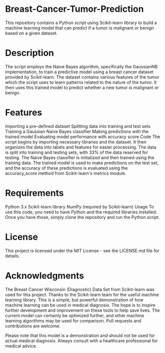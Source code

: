 # Breast-Cancer-Tumor-Prediction
This repository contains a Python script using Scikit-learn library to build a machine learning model that can predict if a tumor is malignant or benign based on a given dataset.

# Description
The script employs the Naive Bayes algorithm, specifically the GaussianNB implementation, to train a predictive model using a breast cancer dataset provided by Scikit-learn. The dataset contains various features of the tumor which the script uses to learn patterns related to the nature of the tumor. It then uses this trained model to predict whether a new tumor is malignant or benign.

# Features
Importing a pre-defined dataset
Splitting data into training and test sets
Training a Gaussian Naive Bayes classifier
Making predictions with the trained model
Evaluating model performance with accuracy score
Code
The script begins by importing necessary libraries and the dataset. It then organizes the data into labels and features for easier processing. The data is split into training and testing sets, with 33% of the data reserved for testing. The Naive Bayes classifier is initialized and then trained using the training data. The trained model is used to make predictions on the test set, and the accuracy of these predictions is evaluated using the accuracy_score method from Scikit-learn's metrics module.

# Requirements
Python 3.x
Scikit-learn library
NumPy (required by Scikit-learn)
Usage
To use this code, you need to have Python and the required libraries installed. Once you have those, simply clone the repository and run the Python script.

# License
This project is licensed under the MIT License - see the LICENSE.md file for details.

# Acknowledgments
The Breast Cancer Wisconsin (Diagnostic) Data Set from Scikit-learn was used for this project.
Thanks to the Scikit-learn team for the useful machine learning library.
This is a simple, but powerful demonstration of how machine learning can be used in medical diagnosis. The hope is to inspire further development and improvement on these tools to help save lives. The current model can certainly be optimized further, and other machine learning algorithms may be used for comparison. Pull requests and contributions are welcome.

Please note that this model is a demonstration and should not be used for actual medical diagnosis. Always consult with a healthcare professional for medical advice.
